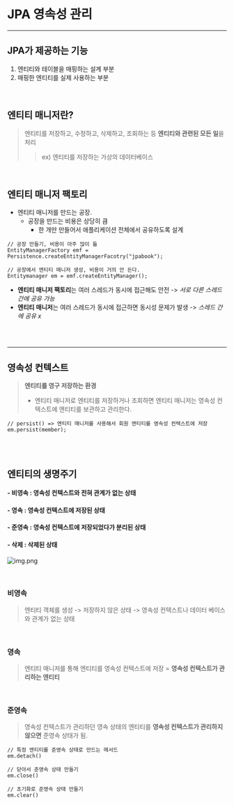 # JPA 영속성 관리

-----------

## JPA가 제공하는 기능
1. 엔티티와 테이블을 매핑하는 설계 부분 
2. 매핑한 엔티티를 실제 사용하는 부분

<br>

## 엔티티 매니저란?

>엔티티를 저장하고, 수정하고, 삭제하고, 조회하는 등 **엔티티와 관련된 모든 일**을 처리
>> ex) 엔티티를 저장하는 가상의 데이터베이스

<br>

## 엔티티 매니저 팩토리 

- 엔티티 매니저를 만드는 공장.
  - 공장을 만드는 비용은 상당히 큼
    - 한 개만 만들어서 애플리케이션 전체에서 공유하도록 설계
  
```
// 공장 만들기, 비용이 아주 많이 듦
EntityManagerFactory emf = Persistence.createEntityManagerFacotry("jpabook");

// 공장에서 엔티티 매니저 생성, 비용이 거의 안 든다.
Entitymanager em = emf.createEntityManager();
```

 - **엔티티 매니저 팩토리**는 여러 스레드가 동시에 접근해도 안전 -> _서로 다른 스레드 간에 공유 가능_
 - **엔티티 매니저**는 여러 스레드가 동시에 접근하면 동시성 문제가 발생 -> _스레드 간에 공유 x_


<br>
<br>

----------------------------------------------------

## 영속성 컨텍스트

>**엔티티를 영구 저장하는 환경**
> 
> - 엔티티 매니저로 엔티티를 저장하거나 조회하면 엔티티 매니저는 영속성 컨텍스트에 엔티티를 보관하고 관리한다. 

```
// persist() => 엔티티 매니저를 사용해서 회원 엔티티를 영속성 컨텍스트에 저장
em.persist(member);
```


<br>
<br>

## 엔티티의 생명주기

#### - 비영속 : 영속성 컨텍스트와 전혀 관계가 없는 상태
#### - 영속 : 영속성 컨텍스트에 저장된 상태
#### - 준영속 : 영속성 컨텍스트에 저장되었다가 분리된 상태
#### - 삭제 : 삭제된 상태

![img.png](img.png)

<br>

### 비영속
> 엔티티 객체를 생성 -> 저장하지 않은 상태 -> 영속성 컨텍스트나 데이터 베이스와 관계가 없는 상태

<br>

### 영속
> 엔티티 매니저를 통해 엔티티를 영속성 컨텍스트에 저장 = **영속성 컨텍스트가 관리하는 엔티티** 

<br>

### 준영속

> 영속성 컨텍스트가 관리하던 영속 상태의 엔티티를 **영속성 컨텍스트가 관리하지 않으면** 준영속 상태가 됨.

```
// 특정 엔티티를 준영속 상태로 만드는 메서드
em.detach()

// 닫아서 준영속 상태 만들기
em.close() 

// 초기화로 준영속 상태 만들기
em.clear()
```

